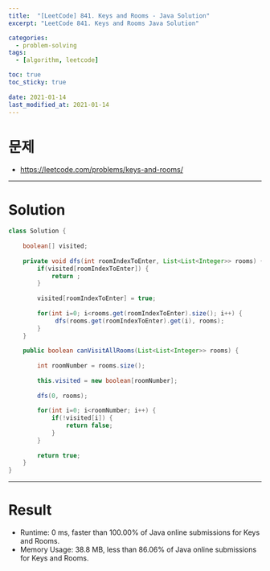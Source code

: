```yaml
---
title:  "[LeetCode] 841. Keys and Rooms - Java Solution"
excerpt: "LeetCode 841. Keys and Rooms Java Solution"

categories:
  - problem-solving
tags:
  - [algorithm, leetcode]

toc: true
toc_sticky: true
 
date: 2021-01-14
last_modified_at: 2021-01-14
---
```

# 문제
- https://leetcode.com/problems/keys-and-rooms/

---

# Solution

``` java
class Solution {
    
    boolean[] visited;
    
    private void dfs(int roomIndexToEnter, List<List<Integer>> rooms) {
        if(visited[roomIndexToEnter]) {
            return ;
        }
        
        visited[roomIndexToEnter] = true;
        
        for(int i=0; i<rooms.get(roomIndexToEnter).size(); i++) {
             dfs(rooms.get(roomIndexToEnter).get(i), rooms);
        }
    }
    
    public boolean canVisitAllRooms(List<List<Integer>> rooms) {
        
        int roomNumber = rooms.size();
        
        this.visited = new boolean[roomNumber];
        
        dfs(0, rooms);        
        
        for(int i=0; i<roomNumber; i++) {
            if(!visited[i]) {
                return false;
            }
        }
        
        return true;        
    }
}
```

---

# Result
- Runtime: 0 ms, faster than 100.00% of Java online submissions for Keys and Rooms.
- Memory Usage: 38.8 MB, less than 86.06% of Java online submissions for Keys and Rooms.
